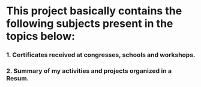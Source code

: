# This project basically contains the following subjects present in the topics below:
### 1. Certificates received at congresses, schools and workshops.
### 2. Summary of my activities and projects organized in a Resum.
